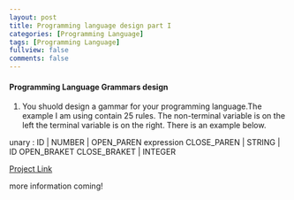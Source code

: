 ```yaml
---
layout: post
title: Programming language design part I
categories: [Programming Language]
tags: [Programming Language]
fullview: false
comments: false
---
```


#### Programming Language Grammars design
1. You shuold design a gammar for your programming language.The example I am using contain 25 rules. The non-terminal variable is on the left the terminal variable is on the right. There is an example below.

unary : ID
			| NUMBER
			| OPEN_PAREN expression CLOSE_PAREN
			| STRING
			| ID OPEN_BRAKET CLOSE_BRAKET
			| INTEGER

[Project Link](https://github.com/scao7/cs403)

more information coming!
